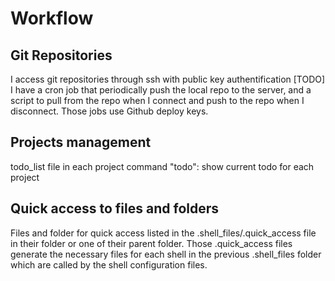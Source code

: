 # Workflow

## Git Repositories
I access git repositories through ssh with public key authentification
[TODO] I have a cron job that periodically push the local repo to the server, and a script to pull from the repo when I connect and push to the repo when I disconnect. Those jobs use Github deploy keys.

## Projects management
todo_list file in each project
command "todo": show current todo for each project

## Quick access to files and folders
Files and folder for quick access listed in the .shell_files/.quick_access file in their folder or one of their parent folder.
Those .quick_access files generate the necessary files for each shell in the previous .shell_files folder which are called by the shell configuration files.
